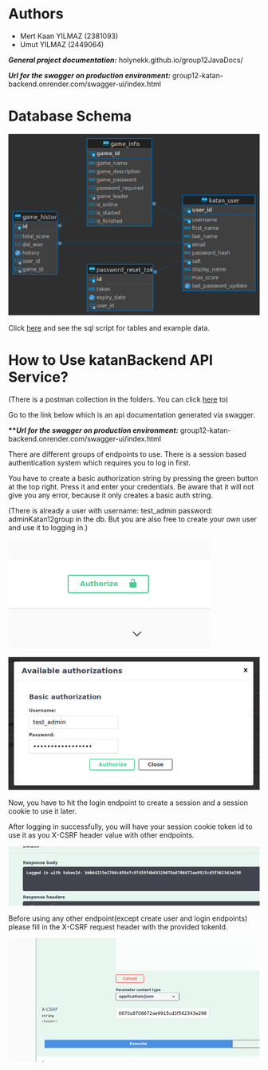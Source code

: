 # Authors

- Mert Kaan YILMAZ (2381093)
- Umut YILMAZ (2449064)

<b>*General project documentation:*</b> holynekk.github.io/group12JavaDocs/

<b>*Url for the swagger on production environment:*</b> group12-katan-backend.onrender.com/swagger-ui/index.html

# Database Schema

![database_schema](./misc/group12_dbSchema.png)

Click [here](./misc/sql_scripts/script.sql) and see the sql script for tables and example data.

# How to Use katanBackend API Service?

(There is a postman collection in the folders. You can click [here](./postman_collection/group12%20-%20Katan%20Backend.postman_collection.json) to)

Go to the link below which is an api documentation generated via swagger.

<b>***Url for the swagger on production environment:*</b> group12-katan-backend.onrender.com/swagger-ui/index.html

There are different groups of endpoints to use. There is a session based authentication system which requires
you to log in first.

You have to create a basic authorization string by pressing the green button at the top right. Press it and
enter your credentials. Be aware that it will not give you any error, because it only creates a basic auth
string.

(There is already a user with username: test_admin password: adminKatan12group in the db. But you are also
free to create your own user and use it to logging in.)

![authorize_button](./misc/1.png)

![basic_auth](./misc/2.png)

Now, you have to hit the login endpoint to create a session and a session cookie to use it later.

After logging in successfully, you will have your session cookie token id to use it as you X-CSRF
header value with other endpoints.

![session_tokenID](./misc/3.png)

Before using any other endpoint(except create user and login endpoints) please fill in the X-CSRF
request header with the provided tokenId.

![XCSRF_header](./misc/4.png)


